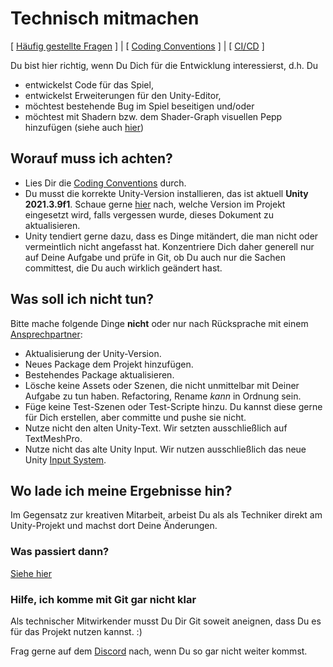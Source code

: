 # Technisch mitmachen

[ [Häufig gestellte Fragen](faq.md) ] | [ [Coding Conventions](coding-conventions.md) ] | [ [CI/CD](ci-cd.md) ]

Du bist hier richtig, wenn Du Dich für die Entwicklung interessierst, d.h. Du

* entwickelst Code für das Spiel,
* entwickelst Erweiterungen für den Unity-Editor,
* möchtest bestehende Bug im Spiel beseitigen und/oder
* möchtest mit Shadern bzw. dem Shader-Graph visuellen Pepp hinzufügen (siehe auch [hier](../visual/README.md))

## Worauf muss ich achten?

* Lies Dir die [Coding Conventions](coding-conventions.md) durch.
* Du musst die korrekte Unity-Version installieren, das ist aktuell **Unity 2021.3.9f1**. Schaue gerne [hier](../../../CommunityProject/ProjectSettings/ProjectVersion.txt) nach, welche Version im Projekt eingesetzt wird, falls vergessen wurde, dieses Dokument zu aktualisieren. 
* Unity tendiert gerne dazu, dass es Dinge mitändert, die man nicht oder vermeintlich nicht angefasst hat.
  Konzentriere Dich daher generell nur auf Deine Aufgabe und prüfe in Git, ob Du auch nur die Sachen committest, die Du auch wirklich geändert hast.

## Was soll ich nicht tun?

Bitte mache folgende Dinge **nicht** oder nur nach Rücksprache mit einem [Ansprechpartner](../../../README.md#ansprechpartner):

* Aktualisierung der Unity-Version.
* Neues Package dem Projekt hinzufügen.
* Bestehendes Package aktualisieren.
* Lösche keine Assets oder Szenen, die nicht unmittelbar mit Deiner Aufgabe zu tun haben. Refactoring, Rename _kann_ in Ordnung sein.
* Füge keine Test-Szenen oder Test-Scripte hinzu. Du kannst diese gerne für Dich erstellen, aber committe und pushe sie nicht.
* Nutze nicht den alten Unity-Text. Wir setzten ausschließlich auf TextMeshPro.
* Nutze nicht das alte Unity Input. Wir nutzen ausschließlich das neue Unity [Input System](https://www.youtube.com/playlist?list=PLxVAs8AY4TgdZTkklVi739QeL-YTYU8in).

## Wo lade ich meine Ergebnisse hin?

Im Gegensatz zur kreativen Mitarbeit, arbeist Du als als Techniker direkt am Unity-Projekt und machst dort Deine Änderungen.

### Was passiert dann?

[Siehe hier](../README.md#ich-habe-eine-aufgabe-fertig-was-mache-ich-damit)

### Hilfe, ich komme mit Git gar nicht klar

Als technischer Mitwirkender musst Du Dir Git soweit aneignen, dass Du es für das Projekt nutzen kannst. :)

Frag gerne auf dem [Discord](https://discord.gg/tHqNzMT) nach, wenn Du so gar nicht weiter kommst. 